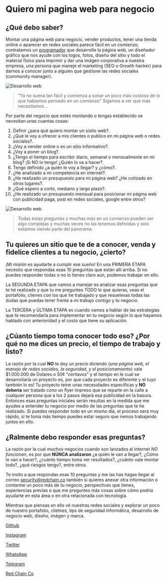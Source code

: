 # Quiero mi pagina web para negocio

## ¿Qué debo saber?

Montar una página web para negocio, vender productos, tener una tienda online o aparecer en redes sociales parece fácil en un comienzo; contratamos un [programador](https://redchain.co/) que desarrolle la página web, un diseñador gráfico que nos ayude con los logos, fotos, diseño del sitio y todo el material físico para imprimir y dar una imágen corporativa a nuestra empresa, una persona que maneje el marketing (SEO o Growth hacker) para darnos a conocer junto a alguien que gestione las redes sociales (community manager).

![Desarrollo web](https://pbs.twimg.com/profile_banners/1065280791540875265/1564679334/1500x500)

> "Ya no suena tan fácil y comienza a sonar un poco más costoso de lo que habíamos pensado en un comienzo" Sigamos a ver qué más necesitamos...

Por parte del negocio que estés montando o tengas establecido se necesitan unas cuantas cosas:
1. Definir ¿para qué quiero montar un sistio web?.
2. ¿Qué le voy a ofrecer a mis clientes o publico en mi página web o redes sociales?.
3. ¿Voy a vender online o es un sitio informativo?.
4. ¿Voy a poner un blog?.
5. ¿Tengo el tiempo para escribir diario, semanal o mensualmente en mi blog? ¡Si NO lo tengo! ¿Quién lo va a hacer?.
6. Tengo definido ¿a quién le voy a llegar? y ¿cómo?.
7. ¿He analizado a mi competencia en internet?.
8. ¿He realizado un presupuesto para mi página web? ¿He cotizado en otros lugares?.
9. ¿Qué espero a corto, mediano y largo plazo?.
10. ¿He realizado un presupuesto mensual para posicionar mi página web con publicidad paga, post en redes sociales, google entre otros?


![Desarrollo web](https://redchain.co/assets/img/mujer-computador-programacion.webp)

> Todas estas preguntas y muchas más en un comienzo pueden ser algo complejas y muchas veces no las tenemos definidas y solo estamos viendo parte del panorama. 

## Tu quieres un sitio que te de a conocer, venda y fidelice clientes a tu negocio, ¿cierto?

¡Mi misión es ayudarte a cumplir ese sueño! En una PRIMERA ETAPA necesito que respondas esas 10 preguntas que están allí arriba. Si no puedes responder todas o no lo tienes claro aún, podemos trabajar en ello.

La SEGUNDA ETAPA que vamos a manejar es analizar esas preguntas que te hé realizado y que tu me preguntes TODO lo que quieras, veas el portafolio, clienes con los que he trabajado y que resuelevas todas las dudas que puedas tener frente a mi trabajo contigo y tu negocio.

La TERCERA y ÚLTIMA ETAPA es cuando vamos a hablar de las estrategías que te recomendaría para implementar en tu negocio según lo que hayamos hablado con anterioridad y el costo que tiene su aplicación.

## ¿Cúanto tiempo toma conocer todo eso? ¿Por qué no me dices un precio, el tiempo de trabajo y listo?
La razón por la cual **NO** te doy un precio diciendo (_una página web, el manejo de redes sociales, la seguridad, y el posicionamiento_) vale $1.000.000 de Dolares o 50¢ "centavos" y el tiempo en le cual se desarrollaría un proyecto es, por que cada proyecto es diferente y el tuyo también lo es! Tu proyecto teine unas necesidades específicas y **NO debería** ser tratado cono un flyer impreso que se reparte en la calle a cualquier persona que a los 2 pasos dejará esa publicidad en la basura. Entonces esas preguntas iniciales serán resultas en la medida que me ayudes a entender tu negocio por medio de las preguntas que te he realizado. Si puedes responder todo en un mismo día, el proceso será muy rápido, si te toma más tiempo puedes estar seguro que iremos trabajando juntos en ello.

## ¿Ralmente debo responder esas preguntas?
La razón por la cual muchos negocios cuando son lanzados al internet *NO funcionan*, es por que **NÚNCA analizaron** ¿a quién le van a llegar?, ¿Cómo lo van a hacer?, ¿cuánto tiempo toma ver resultados?, ¿cuánto vale montar todo?, ¿qué riesgos tengo?, entre otros.

Te invito a que respondas esas 10 preguntas y me las has hagas llegar al correo security@redchain.co también si quieres anexar otra información o contarme un poco más de tu negocio, perspectivas que tienes, experiencias previas o que me preguntes más cosas sobre cómo podría ayudarte en esta área o en otra relacionada con tecnología.

Mientras que piensas en ello vé nuestras redes sociales y explorar un poco de nuestro portafolio, clietnes, tips de seguridad informática, desarrollo de negocio web, diseño, imágen y marca.


[Github](https://github.com/RedChainCo) 

[Instagram](https://instagram.com/RedChainCo) 

[Twitter](https://twitter.com/RedChainCo) 

[WhatsApp](https://whatsapp.com/) 

[Telegram](https://t.me/RedChainCo) 

[Red Chain Co](https://redchain.co/)	